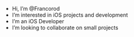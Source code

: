 -  Hi, I’m @Francorod
-  I’m interested in iOS projects and development 
-  I’m an iOS Developer
-  I’m looking to collaborate on small projects 

<!---
Francorod/Francorod is a ✨ special ✨ repository because its `README.md` (this file) appears on your GitHub profile.
You can click the Preview link to take a look at your changes.
--->
